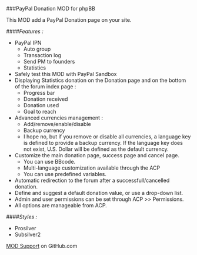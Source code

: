 ###PayPal Donation MOD for phpBB

This MOD add a PayPal Donation page on your site. 

####*Features :*
* PayPal IPN
    * Auto group
    * Transaction log
    * Send PM to founders
    * Statistics
* Safely test this MOD with PayPal Sandbox
* Displaying Statistics donation on the Donation page and on the bottom of the forum index page :
    * Progress bar
    * Donation received
    * Donation used
    * Goal to reach
* Advanced currencies management :
    * Add/remove/enable/disable
    * Backup currency
    * I hope no, but if you remove or disable all currencies, a language key is defined to provide a backup currency.
      If the language key does not exist, U.S. Dollar will be defined as the default currency.
* Customize the main donation page, success page and cancel page.
    * You can use BBcode.
    * Multi-language customization available through the ACP
    * You can use predefined variables.
* Automatic redirection to the forum after a successfull/cancelled donation.
* Define and suggest a default donation value, or use a drop-down list.
* Admin and user permissions can be set through ACP >> Permissions.
* All options are manageable from ACP.

####_Styles :_
* Prosilver
* Subsilver2

[MOD Support](https://github.com/Skouat/mod_paypal_donation/issues "MOD support") on GitHub.com
